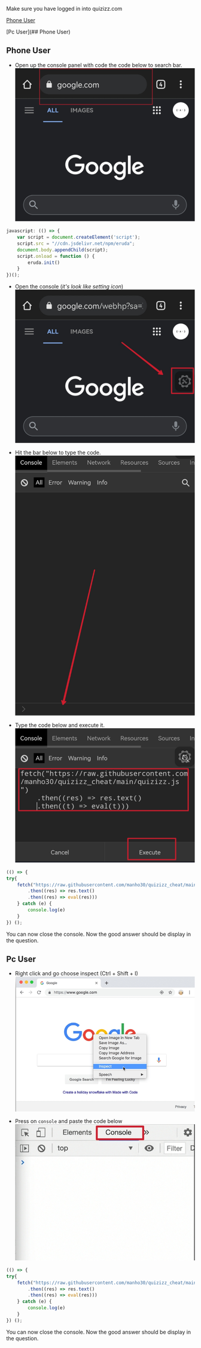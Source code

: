 Make sure you have logged in into quizizz.com

[Phone User](https://github.com/manho30/quizizz_cheat#phone-user-android-chrome)

[Pc User](## Phone User)


## Phone User
- Open up the console panel with code the code below to search bar.
![img](https://raw.githubusercontent.com/manho30/quizizz_cheat/main/assets/figure1.jpg)
``` javascript
javascript: (() => {
    var script = document.createElement('script');
    script.src = "//cdn.jsdelivr.net/npm/eruda";
    document.body.appendChild(script);
    script.onload = function () {
        eruda.init()
    }
})();
```

- Open the console (_it's look like setting icon_) 
![img](https://raw.githubusercontent.com/manho30/quizizz_cheat/main/assets/figure2.jpg)

- Hit the bar below to type the code. 
![img](https://raw.githubusercontent.com/manho30/quizizz_cheat/main/assets/figure3.jpg)

- Type the code below and execute it. 
![img](https://raw.githubusercontent.com/manho30/quizizz_cheat/main/assets/figure4.jpg)
```javascript
(() => { 
try{
    fetch("https://raw.githubusercontent.com/manho30/quizizz_cheat/main/quizizz.js")
        .then((res) => res.text()
        .then((res) => eval(res)))
    } catch (e) {
        console.log(e)
    } 
}) ();
```

You can now close the console. Now the good answer should be display in the question.


## Pc User

- Right click and go choose inspect (Ctrl + Shift + I)
![img](https://raw.githubusercontent.com/manho30/quizizz_cheat/main/assets/figure5.jpg)

- Press on `console` and paste the code below
![img](https://raw.githubusercontent.com/manho30/quizizz_cheat/main/assets/figure6.jpg)

``` javascript
(() => { 
try{
    fetch("https://raw.githubusercontent.com/manho30/quizizz_cheat/main/quizizz.js")
        .then((res) => res.text()
        .then((res) => eval(res)))
    } catch (e) {
        console.log(e)
    } 
}) ();
```

You can now close the console. Now the good answer should be display in the question. 
